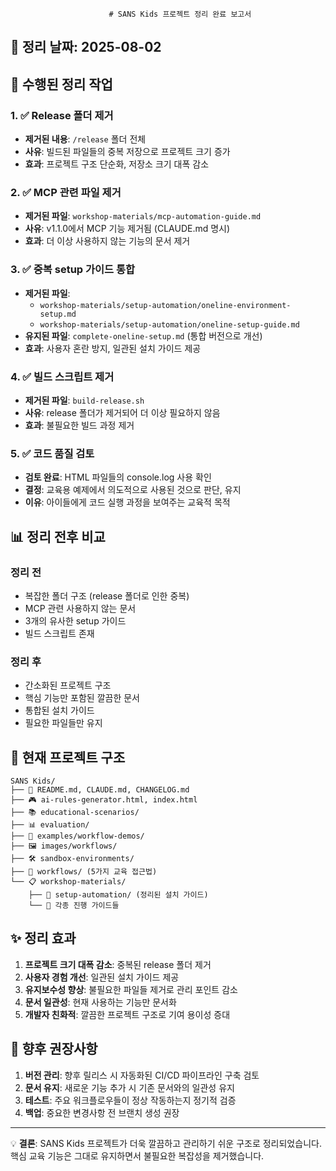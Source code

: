                           # SANS Kids 프로젝트 정리 완료 보고서

## 📅 정리 날짜: 2025-08-02

## 🧹 수행된 정리 작업

### 1. ✅ Release 폴더 제거
- **제거된 내용**: `/release` 폴더 전체
- **사유**: 빌드된 파일들의 중복 저장으로 프로젝트 크기 증가
- **효과**: 프로젝트 구조 단순화, 저장소 크기 대폭 감소

### 2. ✅ MCP 관련 파일 제거  
- **제거된 파일**: `workshop-materials/mcp-automation-guide.md`
- **사유**: v1.1.0에서 MCP 기능 제거됨 (CLAUDE.md 명시)
- **효과**: 더 이상 사용하지 않는 기능의 문서 제거

### 3. ✅ 중복 setup 가이드 통합
- **제거된 파일**:
  - `workshop-materials/setup-automation/oneline-environment-setup.md`
  - `workshop-materials/setup-automation/oneline-setup-guide.md`
- **유지된 파일**: `complete-oneline-setup.md` (통합 버전으로 개선)
- **효과**: 사용자 혼란 방지, 일관된 설치 가이드 제공

### 4. ✅ 빌드 스크립트 제거
- **제거된 파일**: `build-release.sh`
- **사유**: release 폴더가 제거되어 더 이상 필요하지 않음
- **효과**: 불필요한 빌드 과정 제거

### 5. ✅ 코드 품질 검토
- **검토 완료**: HTML 파일들의 console.log 사용 확인
- **결정**: 교육용 예제에서 의도적으로 사용된 것으로 판단, 유지
- **이유**: 아이들에게 코드 실행 과정을 보여주는 교육적 목적

## 📊 정리 전후 비교

### 정리 전
- 복잡한 폴더 구조 (release 폴더로 인한 중복)
- MCP 관련 사용하지 않는 문서
- 3개의 유사한 setup 가이드
- 빌드 스크립트 존재

### 정리 후  
- 간소화된 프로젝트 구조
- 핵심 기능만 포함된 깔끔한 문서
- 통합된 설치 가이드
- 필요한 파일들만 유지

## 🎯 현재 프로젝트 구조

```
SANS Kids/
├── 📄 README.md, CLAUDE.md, CHANGELOG.md
├── 🎮 ai-rules-generator.html, index.html  
├── 📚 educational-scenarios/
├── 📊 evaluation/
├── 🎨 examples/workflow-demos/
├── 🖼️ images/workflows/
├── 🛠️ sandbox-environments/
├── 🔄 workflows/ (5가지 교육 접근법)
└── 📋 workshop-materials/
    ├── 🔧 setup-automation/ (정리된 설치 가이드)
    └── 📝 각종 진행 가이드들
```

## ✨ 정리 효과

1. **프로젝트 크기 대폭 감소**: 중복된 release 폴더 제거
2. **사용자 경험 개선**: 일관된 설치 가이드 제공
3. **유지보수성 향상**: 불필요한 파일들 제거로 관리 포인트 감소
4. **문서 일관성**: 현재 사용하는 기능만 문서화
5. **개발자 친화적**: 깔끔한 프로젝트 구조로 기여 용이성 증대

## 🚀 향후 권장사항

1. **버전 관리**: 향후 릴리스 시 자동화된 CI/CD 파이프라인 구축 검토
2. **문서 유지**: 새로운 기능 추가 시 기존 문서와의 일관성 유지
3. **테스트**: 주요 워크플로우들이 정상 작동하는지 정기적 검증
4. **백업**: 중요한 변경사항 전 브랜치 생성 권장

---

💡 **결론**: SANS Kids 프로젝트가 더욱 깔끔하고 관리하기 쉬운 구조로 정리되었습니다. 핵심 교육 기능은 그대로 유지하면서 불필요한 복잡성을 제거했습니다.